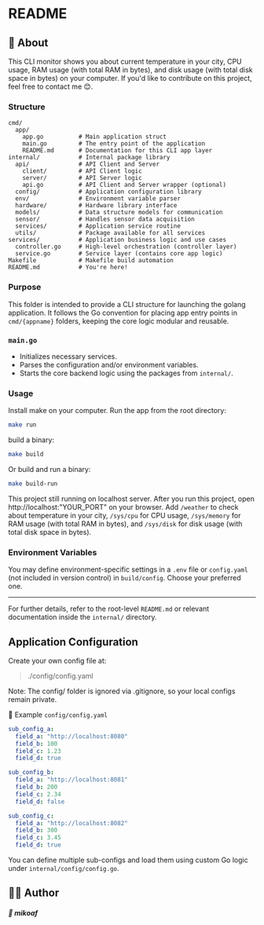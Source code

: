# README

## 📌 About

This CLI monitor shows you about current temperature in your city, CPU usage, RAM usage (with total RAM in bytes), and disk usage (with total disk space in bytes) on your computer. If you'd like to contribute on this project, feel free to contact me 😊.

### Structure

```
cmd/
  app/
    app.go          # Main application struct
    main.go         # The entry point of the application
    README.md       # Documentation for this CLI app layer
internal/           # Internal package library
  api/              # API Client and Server
    client/         # API Client logic
    server/         # API Server logic
    api.go          # API Client and Server wrapper (optional)
  config/           # Application configuration library
  env/              # Environment variable parser
  hardware/         # Hardware library interface
  models/           # Data structure models for communication
  sensor/           # Handles sensor data acquisition
  services/         # Application service routine
  utils/            # Package available for all services
services/           # Application business logic and use cases
  controller.go     # High-level orchestration (controller layer)
  service.go        # Service layer (contains core app logic)
Makefile            # Makefile build automation
README.md           # You're here!
```

### Purpose

This folder is intended to provide a CLI structure for launching the golang application. It follows the Go convention for placing app entry points in `cmd/{appname}` folders, keeping the core logic modular and reusable.

### `main.go`

- Initializes necessary services.
- Parses the configuration and/or environment variables.
- Starts the core backend logic using the packages from `internal/`.

### Usage

Install make on your computer. Run the app from the root directory:

```bash
make run
```

build a binary:

```bash
make build
```

Or build and run a binary:

```bash
make build-run
```
This project still running on localhost server. After you run this project, open http://localhost:"YOUR_PORT" on your browser. Add `/weather` to check about temperature in your city, `/sys/cpu` for CPU usage, `/sys/memory` for RAM usage (with total RAM in bytes), and `/sys/disk` for disk usage (with total disk space in bytes).

### Environment Variables

You may define environment-specific settings in a `.env` file or `config.yaml` (not included in version control) in `build/config`. Choose your preferred one.

---

For further details, refer to the root-level `README.md` or relevant documentation inside the `internal/` directory.

## Application Configuration

Create your own config file at:

> ./config/config.yaml

Note: The config/ folder is ignored via .gitignore, so your local configs remain private.

🔑 Example `config/config.yaml`

```yaml
sub_config_a:
  field_a: "http://localhost:8080"
  field_b: 100
  field_c: 1.23
  field_d: true

sub_config_b:
  field_a: "http://localhost:8081"
  field_b: 200
  field_c: 2.34
  field_d: false

sub_config_c:
  field_a: "http://localhost:8082"
  field_b: 300
  field_c: 3.45
  field_d: true
```

You can define multiple sub-configs and load them using custom Go logic under `internal/config/config.go`.

## 👨‍💻 Author

##### 📧 mikoaf